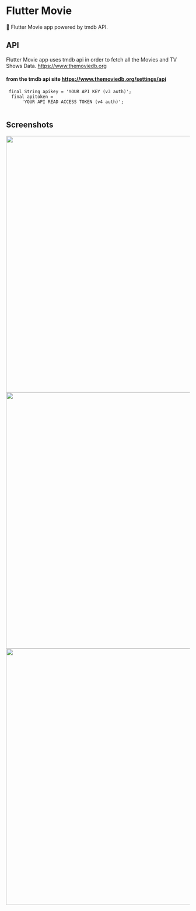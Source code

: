 # Flutter Movie

🎥 Flutter Movie app powered by tmdb API.


## API
Flutter Movie app uses tmdb api in order to fetch all the Movies and TV Shows Data.
https://www.themoviedb.org
#### from the tmdb api site https://www.themoviedb.org/settings/api

```flutter
 final String apikey = 'YOUR API KEY (v3 auth)';
  final apitoken =
      'YOUR API READ ACCESS TOKEN (v4 auth)';


```



##  Screenshots

<img src="https://user-images.githubusercontent.com/53074799/162560225-f3bd132a-b772-45c2-a49d-390e3674349c.png" weidth="400" height="700">
<img src="https://user-images.githubusercontent.com/53074799/162560226-e9b4ec32-30be-4f47-b7ad-b72437792b92.png" weidth="400" height="700">
<img src="https://user-images.githubusercontent.com/53074799/162560221-de5b5f9a-cf53-4bcc-8352-6f98127c0a8e.png" weidth="400" height="700">


